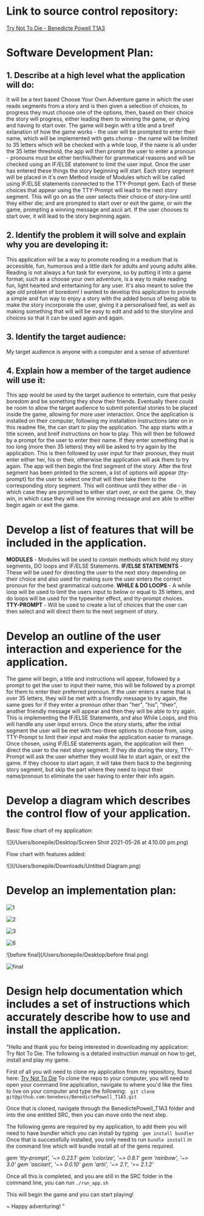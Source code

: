 # **Link to source control repository:**

[Try Not To Die - Benedicte Powell T1A3](https://github.com/benebess/BenedictePowell_T1A3)

# **Software Development Plan:** 

## 1. **Describe** at a high level what the application will do:

It will be a text based Choose Your Own Adventure game in which the user reads segments from a story and is then given a selection of choices, to progress they must choose one of the options, then, based on their choice the story will progress, either leading them to winning the game, or dying and having to start over. 
The game will begin with a title and a breif exlanation of how the game works - the user will be prompted to enter their name, which will be implemented with gets.chomp - the name will be limited to 35 letters which will be checked with a while loop, if the name is all under the 35 letter threshold, the app will then prompt the user to enter a pronoun - pronouns must be either her/his/their for grammatical reasons and will be checked using an IF/ELSE statement to limit the user input. Once the user has entered these things the story beginning will start.  Each story segment will be placed in it's own Method inside of Modules which will be called using IF/ELSE statements connected to the TTY-Prompt gem. Each of these choices that appear using the TTY-Prompt will lead to the next story segment. This will go on as the user selects their choice of story-line until they either die; and are prompted to start over or exit the game, or win the game, prompting a winning message and ascii art. If the user chooses to start over, it will lead to the story beginning again. 

##  **2. Identify** the problem it will solve and **explain** why you are developing it:

This application will be a way to promote reading in a medium that is accessible, fun, humorous and a little dark for adults and young adults alike. 
Reading is not always a fun task for everyone, so by putting it into a game format; such as a choose your own adventure, is a way to make reading fun, light hearted and entertaining for any user. It's also meant to solve the age old problem of boredom! 
I wanted to develop this application to provide a simple and fun way to enjoy a story with the added bonus of being able to make the story incorporate the user, giving it a personalised feel, as well as making something that will will be easy to edit and add to the storyline and choices so that it can be used again and again. 

## 3. **Identify** the target audience:

 My target audience is anyone with a computer and a sense of adventure! 

## 4. **Explain** how a member of the target audience will use it:

This app would be used by the target audience to entertain, cure that pesky boredom and be something they show their friends. 
Eventually there could be room to allow the target audience to submit potential stories to be placed inside the game, allowing for more user interaction. 
Once the application is installed on their computer, following my installation instructions later on in this readme file, the can start to play the application. The app starts with a title screen, and breif instructions on how to play. This will then be followed by a prompt for the user to enter their name. If they enter something that is too long (more then 35 letters) they will be asked to try again by the application. This is then followed by user input for their pronoun, they must enter either her, his or their, otherwise the application will ask them to try again. The app will then begin the first segment of the story. 
After the first segment has been printed to the screen, a list of options will appear (tty-prompt) for the user to select one that will then take them to the corresponding story segment. This will continue until they either die - in which case they are prompted to either start over, or exit the game. Or, they win, in which case they will see the winning message and are able to either begin again or exit the game. 

# **Develop** a list of features that will be included in the application.

**MODULES** - Modules will be used to contain methods which hold my story segments, DO loops and IF/ELSE Statements. 
**IF/ELSE STATEMENTS** - These will be used for directing the user to the next story depending on their choice and also used for making sure the user enters the correct pronoun for the best grammatical outcome. 
**WHILE & DO LOOPS** - A while loop will be used to limit the users input to below or equal to 35 letters, and do loops will be used for the typewriter effect, and tty-prompt choices. 
**TTY-PROMPT** - Will be used to create a list of choices that the user can then select and will direct them to the next segment of story. 



# **Develop** an **outline** of the user interaction and experience for the application.

The game will begin, a title and instructions will appear, followed by a prompt to get the user to input their name, this will be followed by a prompt for them to enter their preferred pronoun. 
If the user enters a name that is over 35 letters, they will be met with a friendly message to try again, the same goes for if they enter a pronoun other than "her", "his", "their", another friendly message will appear and then they will be able to try again. This is implementing the IF/ELSE Statements, and also While Loops, and this will handle any user input errors. 
Once the story starts, after the initial segment the user will be met with two-three options to choose from, using TTY-Prompt to limit their input and make the application easier to manage. 
Once chosen, using IF/ELSE statements again, the application will then direct the user to the next story segment. If they die during the story, TTY-Prompt will ask the user whether they would like to start again, or exit the game. If they choose to start again, it will take them back to the beginning story segment, but skip the part where they need to input their name/pronoun to eliminate the user having to enter their info again. 

# **Develop** a diagram which describes the control flow of your application. 

Basic flow chart of my application:

![](/Users/bonepile/Desktop/Screen Shot 2021-05-26 at 4.10.00 pm.png)

Flow chart with features added: 

![](/Users/bonepile/Downloads/Untitled Diagram.png)

# **Develop** an implementation plan:

![1](/Users/bonepile/Desktop/1.png)

![2](/Users/bonepile/Desktop/2.png)

![3](/Users/bonepile/Desktop/3.png)

![6](/Users/bonepile/Desktop/6.png)

![before final](/Users/bonepile/Desktop/before final.png)

![final](/Users/bonepile/Desktop/final.png)

# **Design** help documentation which includes a set of instructions which accurately **describe** how to use and install the application.

"Hello and thank you for being interested in downloading my application: Try Not To Die. 
The following is a detailed instruction manual on how to get, install and play my game. 

First of all you will need to clone my application from my repository, found here: [Try Not To Die](https://github.com/benebess/BenedictePowell_T1A3) 
To clone the repo to your computer, you will need to open your command line application, navigate to where you'd like the files to live on your computer and type the following: 
``` git clone git@github.com:benebess/BenedictePowell_T1A3.git```

Once that is cloned, navigate through the BenedictePowell_T1A3 folder and into the one entitled SRC, then you can move onto the next step. 

The following gems are required by my application, to add them you will need to have bundler which you can install by typing ``` gem install bundler``` 
Once that is successfully installed, you only need to run ``` bundle install ``` in the command line which will bundle install all of the gems required. 

*gem 'tty-prompt', '~> 0.23.1'*
*gem 'colorize', '~> 0.8.1'*
*gem 'rainbow', '~> 3.0'*
*gem 'asciiart', '~> 0.0.10'*
*gem 'artii', '~> 2.1', '>= 2.1.2'*

Once all this is completed, and you are still in the SRC folder in the command line, you can run ```./run_app.sh```

This will begin the game and you can start playing! 

~ Happy adventuring! "